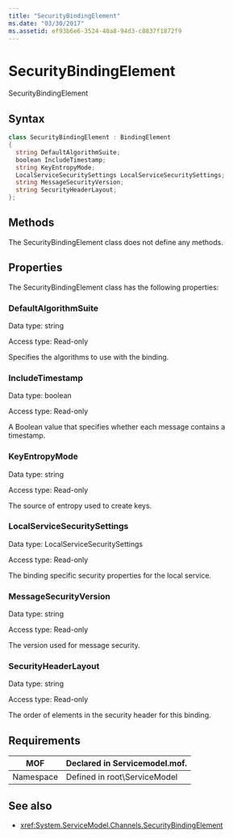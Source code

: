 ```yaml
---
title: "SecurityBindingElement"
ms.date: "03/30/2017"
ms.assetid: ef93b6e6-3524-48a8-94d3-c8837f1872f9
---
```

# SecurityBindingElement
SecurityBindingElement  
  
## Syntax  
  
```csharp
class SecurityBindingElement : BindingElement  
{  
  string DefaultAlgorithmSuite;  
  boolean IncludeTimestamp;  
  string KeyEntropyMode;  
  LocalServiceSecuritySettings LocalServiceSecuritySettings;  
  string MessageSecurityVersion;  
  string SecurityHeaderLayout;  
};  
```  
  
## Methods  
 The SecurityBindingElement class does not define any methods.  
  
## Properties  
 The SecurityBindingElement class has the following properties:  
  
### DefaultAlgorithmSuite  
 Data type: string  
  
 Access type: Read-only  
  
 Specifies the algorithms to use with the binding.  
  
### IncludeTimestamp  
 Data type: boolean  
  
 Access type: Read-only  
  
 A Boolean value that specifies whether each message contains a timestamp.  
  
### KeyEntropyMode  
 Data type: string  
  
 Access type: Read-only  
  
 The source of entropy used to create keys.  
  
### LocalServiceSecuritySettings  
 Data type: LocalServiceSecuritySettings  
  
 Access type: Read-only  
  
 The binding specific security properties for the local service.  
  
### MessageSecurityVersion  
 Data type: string  
  
 Access type: Read-only  
  
 The version used for message security.  
  
### SecurityHeaderLayout  
 Data type: string  
  
 Access type: Read-only  
  
 The order of elements in the security header for this binding.  
  
## Requirements  
  
|MOF|Declared in Servicemodel.mof.|  
|---------|-----------------------------------|  
|Namespace|Defined in root\ServiceModel|  
  
## See also
- <xref:System.ServiceModel.Channels.SecurityBindingElement>
